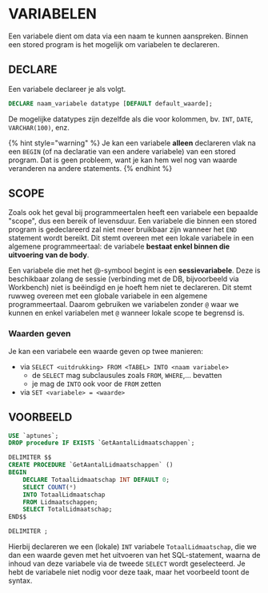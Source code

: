 # VARIABELEN

Een variabele dient om data via een naam te kunnen aanspreken. Binnen een stored program is het mogelijk om variabelen te declareren.

## DECLARE

Een variabele declareer je als volgt.

```sql
DECLARE naam_variabele datatype [DEFAULT default_waarde];
```

De mogelijke datatypes zijn dezelfde als die voor kolommen, bv. `INT`, `DATE`, `VARCHAR(100)`, enz.

{% hint style="warning" %}
Je kan een variabele **alleen** declareren vlak na een `BEGIN` \(of na declaratie van een andere variabele\) van een stored program. Dat is geen probleem, want je kan hem wel nog van waarde veranderen na andere statements.
{% endhint %}

## SCOPE

Zoals ook het geval bij programmeertalen heeft een variabele een bepaalde "scope", dus een bereik of levensduur. Een variabele die binnen een stored program is gedeclareerd zal niet meer bruikbaar zijn wanneer het `END` statement wordt bereikt. Dit stemt overeen met een lokale variabele in een algemene programmeertaal: de variabele **bestaat enkel binnen die uitvoering van de body**.

Een variabele die met het @-symbool begint is een **sessievariabele**. Deze is beschikbaar zolang de sessie \(verbinding met de DB, bijvoorbeeld via Workbench\) niet is beëindigd en je hoeft hem niet te declareren. Dit stemt ruwweg overeen met een globale variabele in een algemene programmeertaal. Daarom gebruiken we variabelen zonder `@` waar we kunnen en enkel variabelen met `@` wanneer lokale scope te begrensd is.

### Waarden geven

Je kan een variabele een waarde geven op twee manieren:

* via `SELECT <uitdrukking> FROM <TABEL> INTO <naam variabele>`
  * de `SELECT` mag subclausules zoals `FROM`, `WHERE`,... bevatten
  * je mag de `INTO` ook voor de `FROM` zetten
* via `SET <variabele> = <waarde>`

## VOORBEELD

```sql
USE `aptunes`;
DROP procedure IF EXISTS `GetAantalLidmaatschappen`;

DELIMITER $$
CREATE PROCEDURE `GetAantalLidmaatschappen` ()
BEGIN
    DECLARE TotaalLidmaatschap INT DEFAULT 0;
    SELECT COUNT(*)
    INTO TotaalLidmaatschap
    FROM Lidmaatschappen;
    SELECT TotalLidmaatschap;
END$$

DELIMITER ;
```

Hierbij declareren we een \(lokale\) `INT` variabele `TotaalLidmaatschap`, die we dan een waarde geven met het uitvoeren van het SQL-statement, waarna de inhoud van deze variabele via de tweede `SELECT` wordt geselecteerd. Je hebt de variabele niet nodig voor deze taak, maar het voorbeeld toont de syntax.
